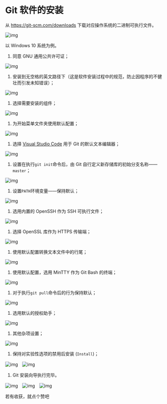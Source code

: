 # Git 软件的安装

从 https://git-scm.com/downloads 下载对应操作系统的二进制可执行文件。

![img](https://cdn.nlark.com/yuque/0/2021/png/932482/1635246298239-a9ec0729-bed9-4fdf-af29-cfa303c1b4a0.png)

以 Windows 10 系统为例。

1. 同意 GNU 通用公共许可证；

![img](https://cdn.nlark.com/yuque/0/2021/png/932482/1635246528735-adb69bad-a7ec-4487-a87b-c5d49ec16f4f.png)

1. 安装到无空格的英文路径下（这是软件安装过程中的规范，防止因程序的不健壮而引发未知错误）；

![img](https://cdn.nlark.com/yuque/0/2021/png/932482/1635246741434-4fe57a17-e51e-46bd-9793-b5e1a02d4478.png)

1. 选择需要安装的组件；

![img](https://cdn.nlark.com/yuque/0/2021/png/932482/1635248239346-a3a151e4-d099-497c-bb86-91adff8b6389.png)

1. 为开始菜单文件夹使用默认配置；

![img](https://cdn.nlark.com/yuque/0/2021/png/932482/1635248319655-ca2b9e1f-1986-4ded-9e84-2e8a142fc372.png)

1. 选择 [Visual Studio Code](https://code.visualstudio.com/) 用于 Git 的默认文本编辑器；

![img](https://cdn.nlark.com/yuque/0/2021/png/932482/1635248589631-414be95e-3d98-44e8-8440-ea527a90f5b9.png)

1. 设置在执行`git init`命令后，由 Git 自行定义新存储库的初始分支名称——`master`；

![img](https://cdn.nlark.com/yuque/0/2021/png/932482/1635249033899-b613c69b-a714-46b9-a8f9-790a58c11255.png)

1. 设置`PATH`环境变量——保持默认；

![img](https://cdn.nlark.com/yuque/0/2021/png/932482/1635249311141-3b025b44-ad59-4893-8e66-58b3e77d73e1.png)

1. 选用内置的 OpenSSH 作为 SSH 可执行文件；

![img](https://cdn.nlark.com/yuque/0/2021/png/932482/1635249274312-7885e0ba-002b-4155-9aa0-02921048c6eb.png)

1. 选择 OpenSSL 库作为 HTTPS 传输端；

![img](https://cdn.nlark.com/yuque/0/2021/png/932482/1635249745098-7df74fc1-0b8c-4ad2-830a-3d892daf616f.png)

1. 使用默认配置转换文本文件中的行尾；

![img](https://cdn.nlark.com/yuque/0/2021/png/932482/1635249879947-e3ed2bf3-cae1-4934-99f3-812e0b6c11f5.png)

1. 使用默认配置，选用 MinTTY 作为 Git Bash 的终端；

![img](https://cdn.nlark.com/yuque/0/2021/png/932482/1635250043774-fbd6eba8-a32f-449d-b96a-0626712091c4.png)

1. 对于执行`git pull`命令后的行为保持默认；

![img](https://cdn.nlark.com/yuque/0/2021/png/932482/1635250217161-1f408688-76f0-4374-a5d4-edb1ce58d09f.png)

1. 选用默认的授权助手；

![img](https://cdn.nlark.com/yuque/0/2021/png/932482/1635250296808-c83def0d-e82c-4e66-a19e-8f92b7eae968.png)

1. 其他杂项设置；

![img](https://cdn.nlark.com/yuque/0/2021/png/932482/1635250426266-b135d897-0b3e-4768-85bb-eaf946adbb7f.png)

1. 保持对实验性选项的禁用后安装 (`Install`)；

![img](https://cdn.nlark.com/yuque/0/2021/png/932482/1635250561328-e48c3060-7cf6-4bde-88a2-43be2d9f45f9.png)　![img](https://cdn.nlark.com/yuque/0/2021/png/932482/1635250609249-64c7d625-8eca-454c-92cc-eb9d3db65c27.png)

1. Git 安装向导执行完毕。

![img](https://cdn.nlark.com/yuque/0/2021/png/932482/1635250668346-6709bc21-df68-4fba-813b-7e60547d5a5e.png)　![img](https://cdn.nlark.com/yuque/0/2021/png/932482/1635250857952-2cdacbda-1f76-40f1-955c-765cc773d2e8.png)　![img](https://cdn.nlark.com/yuque/0/2021/png/932482/1635251157261-0d79d2d1-dfbc-4804-99b7-8c1df71aa037.png)

若有收获，就点个赞吧